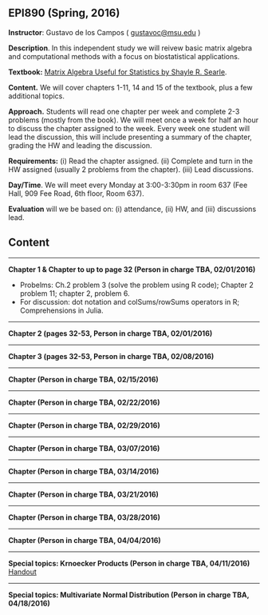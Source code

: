 ## EPI890 (Spring, 2016)

**Instructor**: Gustavo de los Campos ( gustavoc@msu.edu )

**Description**. In this independent study we will reivew basic matrix algebra and computational methods with a focus on biostatistical applications. 

**Textbook:** [Matrix Algebra Useful for Statistics by Shayle R. Searle](http://www.amazon.com/Matrix-Algebra-Useful-Statistics-Shayle/dp/0470009616/ref=sr_1_1?s=books&ie=UTF8&qid=1452525779&sr=1-1&keywords=matrix+algebra+useful+for+statistics).

**Content.** We will cover chapters 1-11, 14 and 15 of the textbook, plus a few additional topics.

**Approach.** Students will read one chapter per week and complete 2-3 problems (mostly from the book). We will meet once a week for half an hour to discuss the chapter assigned to the week. Every week one student will lead the discussion, this will include presenting a summary of the chapter, grading the HW and leading the discussion.

**Requirements:**
  (i) Read the chapter assigned.
  (ii) Complete and turn in the HW assigned (usually 2 problems from the chapter).
  (iii) Lead discussions. 
  
**Day/Time**. We will meet every Monday at 3:00-3:30pm in room 637 (Fee Hall, 909 Fee Road, 6th floor, Room 637).

**Evaluation** will we be based on: (i) attendance, (ii) HW, and (iii) discussions lead.

## Content

--------------------------------------------------------------------------------------------------------------------
**Chapter 1 & Chapter to up to page 32 (Person in charge TBA, 02/01/2016)**
   - Probelms: Ch.2 problem 3 (solve the problem using R code); Chapter 2 problem 11; chapter 2, problem 6.
   - For discussion: dot notation and colSums/rowSums operators in R; Comprehensions in Julia.
   
--------------------------------------------------------------------------------------------------------------------------------------
**Chapter 2 (pages 32-53, Person in charge TBA,  02/01/2016)**


--------------------------------------------------------------------------------------------------------------------------------------
**Chapter 3 (pages 32-53, Person in charge TBA,  02/08/2016)**


--------------------------------------------------------------------------------------------------------------------
**Chapter  (Person in charge TBA, 02/15/2016)**


--------------------------------------------------------------------------------------------------------------------
**Chapter  (Person in charge TBA, 02/22/2016)**


--------------------------------------------------------------------------------------------------------------------
**Chapter  (Person in charge TBA, 02/29/2016)**


--------------------------------------------------------------------------------------------------------------------
**Chapter  (Person in charge TBA, 03/07/2016)**


--------------------------------------------------------------------------------------------------------------------
**Chapter  (Person in charge TBA, 03/14/2016)**


--------------------------------------------------------------------------------------------------------------------
**Chapter (Person in charge TBA, 03/21/2016)**


--------------------------------------------------------------------------------------------------------------------
**Chapter  (Person in charge TBA, 03/28/2016)**


--------------------------------------------------------------------------------------------------------------------
**Chapter  (Person in charge TBA, 04/04/2016)**

--------------------------------------------------------------------------------------------------------------------
**Special topics: Krnoecker Products (Person in charge TBA, 04/11/2016)**
  [Handout](http://www.siam.org/books/textbooks/OT91sample.pdf)

--------------------------------------------------------------------------------------------------------------------
**Special topics: Multivariate Normal Distribution (Person in charge TBA, 04/18/2016)**





